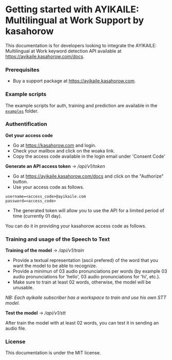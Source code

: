 # Getting started with AYIKAILE: Multilingual at Work Support by kasahorow

This documentation is for developers looking to integrate the AYIKAILE: Multilingual at Work keyword detection API available at https://ayikaile.kasahorow.com/docs.


### Prerequisites

- Buy a support package at https://ayikaile.kasahorow.com.

### Example scripts

The example scripts for auth, training and prediction are available in the [`examples`](examples) folder.

### Authentification

**Get your access code**

- Go at https://kasahorow.com and login.
- Check your mailbox and click on the woaka link.
- Copy the access code available in the login email under 'Consent Code'

**Generate an API access token** -> */api/v1/token*

- Go at https://ayikaile.kasahorow.com/docs and click on the "Authorize" button.
- Use your access code as follows.

```
username=<access_code>@ayikaile.com
password=<access_code>
```

- The generated token will allow you to use the API for a limited period of time (currently 01 day).

You can do it in providing your kasahorow access code as follows.

### Training and usage of the Speech to Text

**Training of the model** -> */api/v1/train*

- Provide a textual representation (ascii prefered) of the word that you want the model to be able to recognize.
- Provide a minimun of 03 audio pronunciations per words (by example 03 audio pronunciations for 'hello', 03 audio pronunciations for 'hi', etc.).
- Make sure to train at least 02 words, otherwise, the model will be unusable.

*NB: Each ayikaile subscriber has a workspace to train and use his own STT model.*

**Test the model** -> */api/v1/stt*

After train the model with at least 02 words, you can test it in sending an audio file.

### License

This documentation is under the MIT license.
